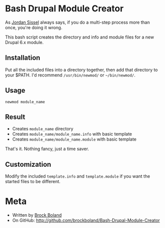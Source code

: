 Bash Drupal Module Creator
==========================

As [Jordan Sissel](http://github.com/jordansissel/) always says, if you do a multi-step process more than once, you're doing it wrong.

This bash script creates the directory and info and module files for a new Drupal 6.x module.

Installation
------------
Put all the included files into a directory together, then add that directory to your $PATH. I'd recommend `/usr/bin/newmod/` or `~/bin/newmod/`.

Usage
-----
`newmod module_name`

Result
------
- Creates `module_name` directory
- Creates `module_name/module_name.info` with basic template
- Creates `module_name/module_name.module` with basic template

That's it. Nothing fancy, just a time saver.

Customization
-------------
Modify the included `template.info` and `template.module` if you want the started files to be different.

Meta
====
* Written by [Brock Boland](http://www.brockboland.com/)
* On GitHub: http://github.com/brockboland/Bash-Drupal-Module-Creator